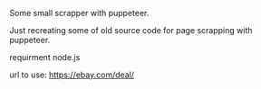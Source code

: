 Some small scrapper with puppeteer.

Just recreating some of old source code for page scrapping with puppeteer.


requirment node.js

url to use:  https://ebay.com/deal/